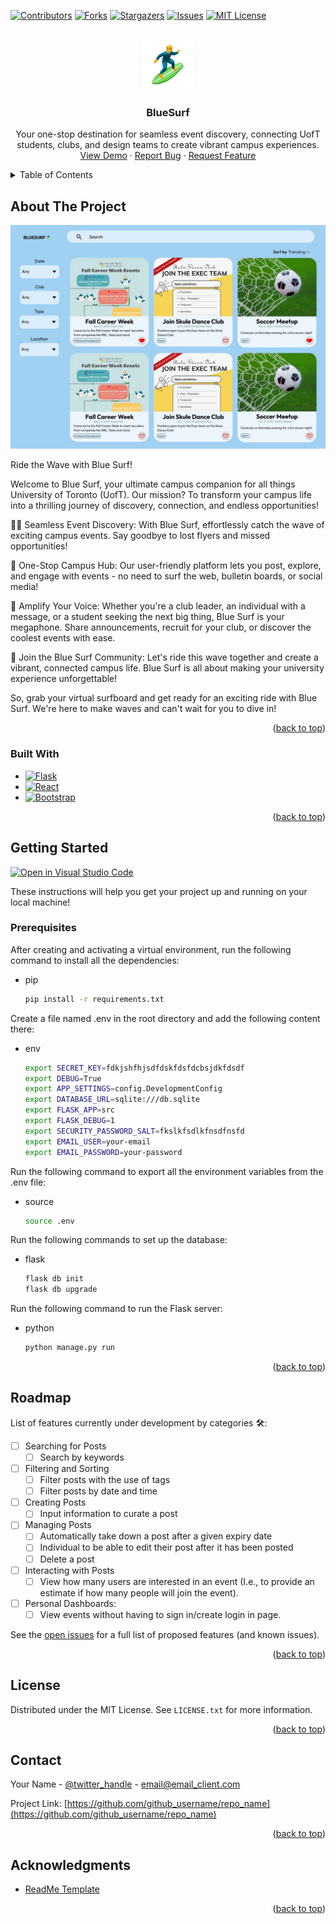<a name="readme-top"></a>

<!-- PROJECT SHIELDS -->

[![Contributors][contributors-shield]][contributors-url]
[![Forks][forks-shield]][forks-url]
[![Stargazers][stars-shield]][stars-url]
[![Issues][issues-shield]][issues-url]
[![MIT License][license-shield]][license-url]

<!-- PROJECT LOGO -->
<br />
<div align="center">
  <a href="https://github.com/ECE444-2023Fall/Blue-Surf">
    <img src="images/logo.png" alt="Logo" width="80" height="80">
  </a>

<h3 align="center">BlueSurf</h3>

  <p align="center">
    Your one-stop destination for seamless event discovery, connecting UofT students, clubs, and design teams to create vibrant campus experiences.
    <br />
    <a href="https://github.com/ECE444-2023Fall/Blue-Surf">View Demo</a>
    ·
    <a href="https://github.com/ECE444-2023Fall/Blue-Surf/issues">Report Bug</a>
    ·
    <a href="https://github.com/ECE444-2023Fall/Blue-Surf/issues">Request Feature</a>
  </p>
</div>

<!-- TABLE OF CONTENTS -->
<details>
  <summary>Table of Contents</summary>
  <ol>
    <li>
      <a href="#about-the-project">About The Project</a>
      <ul>
        <li><a href="#built-with">Built With</a></li>
      </ul>
    </li>
    <li>
      <a href="#getting-started">Getting Started</a>
      <ul>
        <li><a href="#prerequisites">Prerequisites</a></li>
        <!-- <li><a href="#installation">Installation</a></li> -->
      </ul>
    </li>
    <li><a href="#roadmap">Roadmap</a></li>
    <!-- <li><a href="#contributing">Contributing</a></li> -->
    <li><a href="#license">License</a></li>
    <li><a href="#contact">Contact</a></li>
    <li><a href="#acknowledgments">Acknowledgments</a></li>
  </ol>
</details>

<!-- ABOUT THE PROJECT -->

## About The Project

![](images/demo.jpeg)

Ride the Wave with Blue Surf!

Welcome to Blue Surf, your ultimate campus companion for all things University of Toronto (UofT). Our mission? To transform your campus life into a thrilling journey of discovery, connection, and endless opportunities!

🏄‍♂️ Seamless Event Discovery: With Blue Surf, effortlessly catch the wave of exciting campus events. Say goodbye to lost flyers and missed opportunities!

🌊 One-Stop Campus Hub: Our user-friendly platform lets you post, explore, and engage with events - no need to surf the web, bulletin boards, or social media!

📣 Amplify Your Voice: Whether you're a club leader, an individual with a message, or a student seeking the next big thing, Blue Surf is your megaphone. Share announcements, recruit for your club, or discover the coolest events with ease.

🤙 Join the Blue Surf Community: Let's ride this wave together and create a vibrant, connected campus life. Blue Surf is all about making your university experience unforgettable!

So, grab your virtual surfboard and get ready for an exciting ride with Blue Surf. We're here to make waves and can't wait for you to dive in!

<p align="right">(<a href="#readme-top">back to top</a>)</p>

### Built With

- [![Flask][Flask.com]][Flask-url]
- [![React][React.js]][React-url]
- [![Bootstrap][Bootstrap.com]][Bootstrap-url]
<!-- - [![Postgres][Postgres.com]][Postgres-url] -->

<p align="right">(<a href="#readme-top">back to top</a>)</p>

<!-- GETTING STARTED -->

## Getting Started

[![Open in Visual Studio Code](https://classroom.github.com/assets/open-in-vscode-718a45dd9cf7e7f842a935f5ebbe5719a5e09af4491e668f4dbf3b35d5cca122.svg)](https://classroom.github.com/online_ide?assignment_repo_id=11923874&assignment_repo_type=AssignmentRepo)

These instructions will help you get your project up and running on your local machine!

### Prerequisites
After creating and activating a virtual environment, run the following command to install all the dependencies: 

- pip
  ```sh
  pip install -r requirements.txt
  ```

Create a file named .env in the root directory and add the following content there: 

- env
  ```sh
  export SECRET_KEY=fdkjshfhjsdfdskfdsfdcbsjdkfdsdf 
  export DEBUG=True 
  export APP_SETTINGS=config.DevelopmentConfig 
  export DATABASE_URL=sqlite:///db.sqlite 
  export FLASK_APP=src 
  export FLASK_DEBUG=1 
  export SECURITY_PASSWORD_SALT=fkslkfsdlkfnsdfnsfd 
  export EMAIL_USER=your-email 
  export EMAIL_PASSWORD=your-password 
  ```

Run the following command to export all the environment variables from the .env file: 
- source
  ```sh
  source .env 
  ```

Run the following commands to set up the database: 
- flask
  ```sh
  flask db init 
  flask db upgrade
  ```
Run the following command to run the Flask server: 
- python
  ```sh
  python manage.py run 
  ```

<!-- ### Installation

1. Get a free API Key at [https://example.com](https://example.com)
2. Clone the repo
   ```sh
   git clone https://github.com/github_username/repo_name.git
   ```
3. Install NPM packages
   ```sh
   npm install
   ```
4. Enter your API in `config.js`
   ```js
   const API_KEY = "ENTER YOUR API";
   ``` -->

<p align="right">(<a href="#readme-top">back to top</a>)</p>

<!-- ROADMAP -->

## Roadmap
List of features currently under development by categories 🛠: 

- [ ] Searching for Posts
    - [ ] Search by keywords
- [ ] Filtering and Sorting
    - [ ] Filter posts with the use of tags
    - [ ] Filter posts by date and time
- [ ] Creating Posts
    - [ ] Input information to curate a post
- [ ] Managing Posts
    - [ ] Automatically take down a post after a given expiry date
    - [ ] Individual to be able to edit their post after it has been posted
    - [ ] Delete a post
- [ ] Interacting with Posts
    - [ ] View how many users are interested in an event (I.e., to provide an estimate if how many people will join the event). 
- [ ] Personal Dashboards: 
    - [ ] View events without having to sign in/create login in page. 

See the [open issues](https://github.com/ECE444-2023Fall/Blue-Surf/issues) for a full list of proposed features (and known issues).

<p align="right">(<a href="#readme-top">back to top</a>)</p>

<!-- CONTRIBUTING -->

<!-- ## Contributing

Contributions are what make the open source community such an amazing place to learn, inspire, and create. Any contributions you make are **greatly appreciated**.

If you have a suggestion that would make this better, please fork the repo and create a pull request. You can also simply open an issue with the tag "enhancement".
Don't forget to give the project a star! Thanks again!

1. Fork the Project
2. Create your Feature Branch (`git checkout -b feature/AmazingFeature`)
3. Commit your Changes (`git commit -m 'Add some AmazingFeature'`)
4. Push to the Branch (`git push origin feature/AmazingFeature`)
5. Open a Pull Request

<p align="right">(<a href="#readme-top">back to top</a>)</p> -->

<!-- LICENSE -->

## License

Distributed under the MIT License. See `LICENSE.txt` for more information.

<p align="right">(<a href="#readme-top">back to top</a>)</p>

<!-- CONTACT -->

## Contact

Your Name - [@twitter_handle](https://twitter.com/twitter_handle) - email@email_client.com

Project Link: [https://github.com/github_username/repo_name](https://github.com/github_username/repo_name)

<p align="right">(<a href="#readme-top">back to top</a>)</p>

<!-- ACKNOWLEDGMENTS -->

## Acknowledgments

- [ReadMe Template](https://github.com/othneildrew/Best-README-Template)

<p align="right">(<a href="#readme-top">back to top</a>)</p>

<!-- MARKDOWN LINKS & IMAGES -->
<!-- https://www.markdownguide.org/basic-syntax/#reference-style-links -->

[contributors-shield]: https://img.shields.io/github/contributors/github_username/repo_name.svg?style=for-the-badge
[contributors-url]: https://github.com/ECE444-2023Fall/Blue-Surf/graphs/contributors
[forks-shield]: https://img.shields.io/github/forks/github_username/repo_name.svg?style=for-the-badge
[forks-url]: https://github.com/ECE444-2023Fall/Blue-Surf/network/members
[stars-shield]: https://img.shields.io/github/stars/github_username/repo_name.svg?style=for-the-badge
[stars-url]: https://github.com/ECE444-2023Fall/Blue-Surf/stargazers
[issues-shield]: https://img.shields.io/github/issues/github_username/repo_name.svg?style=for-the-badge
[issues-url]: https://github.com/ECE444-2023Fall/Blue-Surf/issues
[license-shield]: https://img.shields.io/github/license/github_username/repo_name.svg?style=for-the-badge
[license-url]: https://github.com/github_username/repo_name/blob/master/LICENSE.txt
[linkedin-shield]: https://img.shields.io/badge/-LinkedIn-black.svg?style=for-the-badge&logo=linkedin&colorB=555
[linkedin-url]: https://linkedin.com/in/linkedin_username
[product-screenshot]: images/screenshot.png
[Flask.com]: https://img.shields.io/badge/Flask-20232A?style=for-the-badge&logo=flask&logoColor=61DAFB
[Flask-url]: https://flask.palletsprojects.com/en/3.0.x/
[Next.js]: https://img.shields.io/badge/next.js-000000?style=for-the-badge&logo=nextdotjs&logoColor=white
[Next-url]: https://nextjs.org/
[React.js]: https://img.shields.io/badge/React-20232A?style=for-the-badge&logo=react&logoColor=61DAFB
[React-url]: https://reactjs.org/
[Vue.js]: https://img.shields.io/badge/Vue.js-35495E?style=for-the-badge&logo=vuedotjs&logoColor=4FC08D
[Vue-url]: https://vuejs.org/
[Angular.io]: https://img.shields.io/badge/Angular-DD0031?style=for-the-badge&logo=angular&logoColor=white
[Angular-url]: https://angular.io/
[Svelte.dev]: https://img.shields.io/badge/Svelte-4A4A55?style=for-the-badge&logo=svelte&logoColor=FF3E00
[Svelte-url]: https://svelte.dev/
[Laravel.com]: https://img.shields.io/badge/Laravel-FF2D20?style=for-the-badge&logo=laravel&logoColor=white
[Laravel-url]: https://laravel.com
[Bootstrap.com]: https://img.shields.io/badge/Bootstrap-563D7C?style=for-the-badge&logo=bootstrap&logoColor=white
[Bootstrap-url]: https://getbootstrap.com
[JQuery.com]: https://img.shields.io/badge/jQuery-0769AD?style=for-the-badge&logo=jquery&logoColor=white
[JQuery-url]: https://jquery.com
[Postgres.com]: https://www.postgresql.org/docs/
[Postgres-url]: https://img.shields.io/badge/postgresql-35495E?style=for-the-badge&logo=postgresql&logoColor=white
